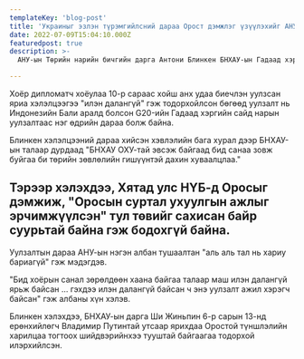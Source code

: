 ```yaml
---
templateKey: 'blog-post'
title: 'Украиныг эзлэн түрэмгийлсний дараа Орост дэмжлэг үзүүлэхийг АНУ Хятадад анхаарууллаа'
date: 2022-07-09T15:04:10.000Z
featuredpost: true
description: >-
  АНУ-ын Төрийн нарийн бичгийн дарга Антони Блинкен БНХАУ-ын Гадаад хэргийн сайд Ван И-тэй таван цаг гаруй хэлэлцээ хийх үеэрээ Хятад Оросыг дэмжиж байгаад санаа зовниж байгаагаа илэрхийлэв.

---
```


Хоёр дипломатч хоёулаа 10-р сараас хойш анх удаа биечлэн уулзсан яриа хэлэлцээгээ "илэн далангүй" гэж тодорхойлсон бөгөөд уулзалт нь Индонезийн Бали аралд болсон G20-ийн Гадаад хэргийн сайд нарын уулзалтаас нэг өдрийн дараа болж байна.

Блинкен хэлэлцээний дараа хийсэн хэвлэлийн бага хурал дээр БНХАУ-ын талаар дурдаад "БНХАУ ОХУ-тай эвсэж байгаад бид санаа зовж буйгаа би төрийн зөвлөлийн гишүүнтэй дахин хуваалцлаа."

## Тэрээр хэлэхдээ, Хятад улс НҮБ-д Оросыг дэмжиж, "Оросын суртал ухуулгын ажлыг эрчимжүүлсэн" тул төвийг сахисан байр суурьтай байна гэж бодохгүй байна.

Уулзалтын дараа АНУ-ын нэгэн албан тушаалтан "аль аль тал нь хариу бариагүй" гэж мэдэгдэв.

"Бид хоёрын санал зөрөлдөөн хаана байгаа талаар маш илэн далангүй ярьж байсан ... гэхдээ илэн далангүй байсан ч энэ уулзалт ажил хэрэгч байсан" гэж албаны хүн хэлэв.

Блинкен хэлэхдээ, БНХАУ-ын дарга Ши Жиньпин 6-р сарын 13-нд ерөнхийлөгч Владимир Путинтай утсаар ярихдаа Оростой түншлэлийн харилцаа тогтоох шийдвэрийнхээ тууштай байгаагаа тодорхой илэрхийлсэн.



